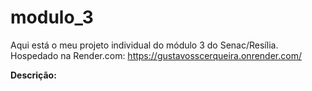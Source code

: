 # modulo_3<br>
Aqui está o meu projeto individual do módulo 3 do Senac/Resília. <br>
Hospedado na Render.com: https://gustavosscerqueira.onrender.com/ <br>

<strong>Descrição:</strong> <br>
